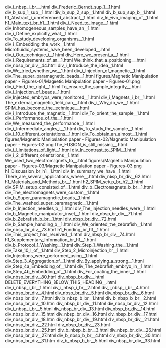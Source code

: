 div_i_nbsp_i_br__.html
div_Frederic_Berndt_sup_1__1.html
div_b_sup_1_sup__1.html
div_b_sup_2_sup__1.html
div_b_sup_sup_b__1.html
h1_Abstract_i_unreferenced_abstract__1.html
div_In_vivo_imaging_of__1.html
h1_Main_text_br_h1__1.html
div_i_Need_to_image__1.html
div_Inhomogeneous_samples_have_an__1.html
div_i_Define_explicitly_what__1.html
div_To_study_developing_organisms__1.html
div_i_Embedding_the_work__1.html
Microfluidic_systems_have_been_developed__.html
div_i_Our_technique_i__1.html
div_Here_we_present_a__1.html
div_i_Requirements_of_an__1.html
We_think_that_a_positioning__.html
div_nbsp_br_div__44.html
div_i_Introduce_the_idea__1.html
div_We_tried_whether_we__1.html
div_i_Injection_of_magnetic__1.html
div_The_super_paramagnetic_beads__1.html
figures/Magnetic Manipulation paper - Figures-01/Magnetic Manipulation paper - Figures-01.png
div_i_Find_the_right__1.html
To_ensure_the_sample_integrity__.html
div_i_Injection_of_beads__1.html
div_Injected_embryos_were_monitored__1.html
div_i_Magnets_i_br__1.html
The_external_magnetic_field_can__.html
div_i_Why_do_we__1.html
SPIM_has_become_the_technique__.html
div_i_Introduce_the_magnetic__1.html
div_To_orient_the_sample__1.html
div_i_Performance_of_the__1.html
div_We_measured_the_performance__1.html
div_i_Intermediate_angles_i__1.html
div_To_study_the_sample__1.html
div_i_10_different_orientations__1.html
div_To_obtain_an_almost__1.html
figures/Magnetic Manipulation paper - Figures-02/Magnetic Manipulation paper - Figures-02.png
The_FUSION_is_still_missing__.html
div_i_Limitations_of_light__1.html
div_In_contrast_to_SPIM__1.html
div_i_2_different_orientations__1.html
We_used_two_electromagnets_to__.html
figures/Magnetic Manipulation paper - Figures-03/Magnetic Manipulation paper - Figures-03.png
h1_Discussion_br_h1__1.html
div_In_summary_we_have__1.html
There_are_several_applications_where__.html
div_nbsp_br_div__62.html
h1_Materials_and_Methods_br__1.html
h2_SPIM_setup_br_h2__1.html
div_SPIM_setup_consisted_of__1.html
div_b_Electromagnets_b_br__1.html
div_The_electromagnets_were_custom__1.html
div_b_Super_paramagnetic_beads__1.html
div_The_washed_super_paramagnetic__1.html
div_b_Injection_needles_b__1.html
div_The_injection_needles_were__1.html
div_b_Magnetic_manipulator_inset__1.html
div_nbsp_br_div__71.html
div_b_Zebrafish_b_br__1.html
div_nbsp_br_div__72.html
div_b_Sample_handling_b__1.html
div_We_oriented_the_zebrafish__1.html
div_nbsp_br_div__73.html
h1_Funding_br_h1__1.html
div_This_project_has_received__1.html
div_nbsp_br_div__74.html
h1_Supplementary_Information_br_h1__1.html
div_b_Protocol_1_Washing__1.html
div_Step_1_Washing_the__1.html
div_Take_10_l_of__1.html
div_Step_2_Microinjection_br__1.html
div_Injections_were_performed_using__1.html
div_Step_3_Aggregation_of__1.html
div_By_applying_a_strong__1.html
div_Step_4a_Embedding_of__1.html
div_The_zebrafish_embryo_in__1.html
div_Step_4b_Embedding_of__1.html
div_For_coating_the_inner__1.html
div_nbsp_br_div__80.html
div_nbsp_br_div__.html
DELETE_EVERYTHING_BELOW_THIS_HEADING__.html
div_i_nbsp_i_br__1.html
div_i_nbsp_i_br__2.html
div_i_nbsp_i_br__4.html
div_nbsp_br_div__4.html
div_nbsp_br_div__5.html
div_nbsp_br_div__6.html
div_nbsp_br_div__7.html
div_b_nbsp_b_br__1.html
div_b_nbsp_b_br__2.html
div_nbsp_br_div__10.html
div_nbsp_br_div__11.html
div_nbsp_br_div__12.html
div_i_nbsp_i_br__5.html
div_nbsp_br_div__13.html
div_nbsp_br_div__14.html
div_nbsp_br_div__15.html
div_nbsp_br_div__16.html
div_nbsp_br_div__17.html
div_nbsp_br_div__18.html
div_nbsp_br_div__19.html
div_nbsp_br_div__21.html
div_nbsp_br_div__22.html
div_nbsp_br_div__23.html
div_nbsp_br_div__25.html
div_b_nbsp_b_br__3.html
div_nbsp_br_div__26.html
div_nbsp_br_div__27.html
div_b_nbsp_b_br__4.html
div_nbsp_br_div__30.html
div_nbsp_br_div__31.html
div_b_nbsp_b_br__5.html
div_nbsp_br_div__33.html
